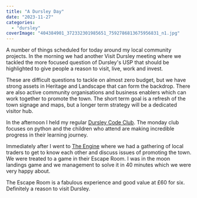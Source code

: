 ```yaml
---
title: "A Dursley Day"
date: "2023-11-27"
categories: 
  - "dursley"
coverImage: "404384901_372332301985651_7592786813675956831_n1.jpg"
---
```


A number of things scheduled for today around my local community projects. In the morning we had another Visit Dursley meeting where we tackled the more focused question of Dursley's USP that should be highlighted to give people a reason to visit, live, work and invest.

These are difficult questions to tackle on almost zero budget, but we have strong assets in Heritage and Landscape that can form the backdrop. There are also active community organisations and business enablers which can work together to promote the town. The short term goal is a refresh of the town signage and maps, but a longer term strategy will be a dedicated visitor hub.

In the afternoon I held my regular [Dursley Code Club](https://www.facebook.com/dursleycodeclub). The monday club focuses on python and the children who attend are making incredible progress in their learning journey.

Immediately after I went to [The Engine](https://www.theengine.org.uk/) where we had a gathering of local traders to get to know each other and discuss issues of promoting the town. We were treated to a game in their Escape Room. I was in the moon landings game and we management to solve it in 40 minutes which we were very happy about.

The Escape Room is a fabulous experience and good value at £60 for six. Definitely a reason to visit Dursley.
